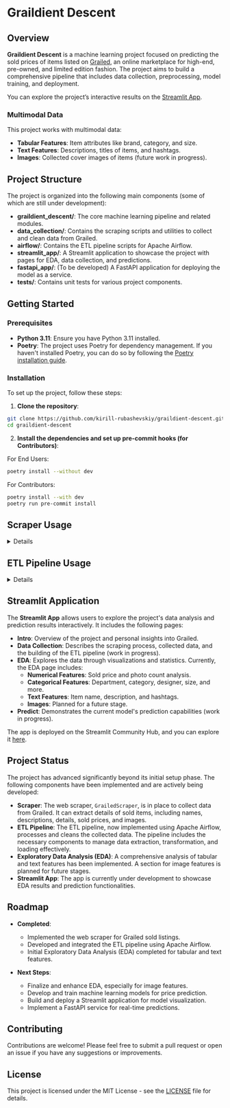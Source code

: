 # Graildient Descent

## Overview

**Graildient Descent** is a machine learning project focused on predicting the sold
prices of items listed on [Grailed](https://www.grailed.com/), an online marketplace for
high-end, pre-owned, and limited edition fashion. The project aims to build a
comprehensive pipeline that includes data collection, preprocessing, model training, and
deployment.

You can explore the project’s interactive results on the
[Streamlit App](https://graildient-descent.streamlit.app).

### Multimodal Data

This project works with multimodal data:

- **Tabular Features**: Item attributes like brand, category, and size.
- **Text Features**: Descriptions, titles of items, and hashtags.
- **Images**: Collected cover images of items (future work in progress).

## Project Structure

The project is organized into the following main components (some of which are still
under development):

- **graildient_descent/**: The core machine learning pipeline and related modules.
- **data_collection/**: Contains the scraping scripts and utilities to collect and clean
  data from Grailed.
- **airflow/**: Contains the ETL pipeline scripts for Apache Airflow.
- **streamlit_app/**: A Streamlit application to showcase the project with pages for
  EDA, data collection, and predictions.
- **fastapi_app/**: (To be developed) A FastAPI application for deploying the model as a
  service.
- **tests/**: Contains unit tests for various project components.

## Getting Started

### Prerequisites

- **Python 3.11**: Ensure you have Python 3.11 installed.
- **Poetry**: The project uses Poetry for dependency management. If you haven't
  installed Poetry, you can do so by following the
  [Poetry installation guide](https://python-poetry.org/docs/#installation).

### Installation

To set up the project, follow these steps:

1. **Clone the repository**:

```bash
git clone https://github.com/kirill-rubashevskiy/graildient-descent.git
cd graildient-descent
```

2. **Install the dependencies and set up pre-commit hooks (for Contributors)**:

For End Users:

```bash
poetry install --without dev
```

For Contributors:

```bash
poetry install --with dev
poetry run pre-commit install
```

## Scraper Usage

<details>

### Overview

The `GrailedScraper` is a Python class designed to scrape sold item listings from
[Grailed](https://www.grailed.com/). It collects details such as item names,
descriptions, details, sold prices, and images, which are then used for further
processing and analysis.

### Setup

Ensure your environment variables for Grailed credentials are set up, or pass them
directly when initializing the `GrailedScraper`.

### Example Usage

```python
from data_collection.scraper import GrailedScraper

scraper = GrailedScraper(email='grailed_email', password='grailed_password')
listings_data, cover_imgs, errors = scraper.scrape()
```

### Notes

Ensure you comply with Grailed’s [Terms of Service](https://www.grailed.com/about/terms)
when scraping data.

</details>

## ETL Pipeline Usage

<details>

### Overview

The ETL (Extract, Transform, Load) pipeline is designed to collect, process and manage
data from the Grailed website. The pipeline is implemented using Apache Airflow and
performs the following tasks:

- **Extract**: Collect data from Grailed using the `GrailedScraper`.
- **Transform**: Process and clean the collected data.
- **Load**: Load the cleaned data into the target data storage.

Refer to the Airflow documentation for more details on managing and configuring DAGs.

### Setup

1. **Install Dependencies**:

   Ensure that you have all necessary dependencies installed. Run the following command
   to install the required Python packages via Poetry:

   ```bash
   poetry install
   ```

2. **Install Apache Airflow**:

   Apache Airflow must be installed using pip as Poetry installation is not supported by
   Apache Airflow. Install Airflow with the following command:

   ```bash
   pip install apache-airflow
   ```

3. **Configure Airflow**:

   Airflow requires a proper configuration. Set up your Airflow environment by
   initializing the database and starting the web server and scheduler.

   ```bash
   airflow db init
   airflow webserver
   airflow scheduler
   ```

4. **Set Up Airflow Variables**:

   Define any required Airflow variables (e.g., connection strings, paths) using the
   Airflow UI or command line.

### Running the ETL Pipeline

1. **Start Airflow**:

   ```bash
   airflow webserver
   airflow scheduler
   ```

2. **Trigger the DAG**:

   ```bash
   airflow dags trigger grailed_etl_dag
   ```

</details>

## Streamlit Application

The **Streamlit App** allows users to explore the project's data analysis and prediction
results interactively. It includes the following pages:

- **Intro**: Overview of the project and personal insights into Grailed.
- **Data Collection**: Describes the scraping process, collected data, and the building
  of the ETL pipeline (work in progress).
- **EDA**: Explores the data through visualizations and statistics. Currently, the EDA
  page includes:
  - **Numerical Features**: Sold price and photo count analysis.
  - **Categorical Features**: Department, category, designer, size, and more.
  - **Text Features**: Item name, description, and hashtags.
  - **Images**: Planned for a future stage.
- **Predict**: Demonstrates the current model's prediction capabilities (work in
  progress).

The app is deployed on the Streamlit Community Hub, and you can explore it
[here](https://graildient-descent.streamlit.app).

## Project Status

The project has advanced significantly beyond its initial setup phase. The following
components have been implemented and are actively being developed:

- **Scraper**: The web scraper, `GrailedScraper`, is in place to collect data from
  Grailed. It can extract details of sold items, including names, descriptions, details,
  sold prices, and images.
- **ETL Pipeline**: The ETL pipeline, now implemented using Apache Airflow, processes
  and cleans the collected data. The pipeline includes the necessary components to
  manage data extraction, transformation, and loading effectively.
- **Exploratory Data Analysis (EDA)**: A comprehensive analysis of tabular and text
  features has been implemented. A section for image features is planned for future
  stages.
- **Streamlit App**: The app is currently under development to showcase EDA results and
  prediction functionalities.

## Roadmap

- **Completed**:

  - Implemented the web scraper for Grailed sold listings.
  - Developed and integrated the ETL pipeline using Apache Airflow.
  - Initial Exploratory Data Analysis (EDA) completed for tabular and text features.

- **Next Steps**:
  - Finalize and enhance EDA, especially for image features.
  - Develop and train machine learning models for price prediction.
  - Build and deploy a Streamlit application for model visualization.
  - Implement a FastAPI service for real-time predictions.

## Contributing

Contributions are welcome! Please feel free to submit a pull request or open an issue if
you have any suggestions or improvements.

## License

This project is licensed under the MIT License - see the [LICENSE](LICENSE) file for
details.
